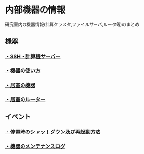 # 内部機器の情報

研究室内の機器情報(計算クラスタ,ファイルサーバ,ルータ等)のまとめ

## 機器
### [・SSH・計算機サーバー](https://github.com/mtbys-lab/intranet-clusters#内部計算機設定ガイド)
### [・機器の使い方]()
### [・居室の機器](https://github.com/mtbys-lab/Computer/tree/master/Shared_Computer)
### [・居室のルーター](https://github.com/mtbys-lab/Computer/tree/master/Router)

## イベント
### [・停電時のシャットダウン及び再起動方法](https://github.com/mtbys-lab/Event/tree/master/Blackout)
### [・機器のメンテナンスログ](https://github.com/mtbys-lab/Event/tree/master/Maintenance)
